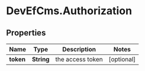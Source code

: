 # DevEfCms.Authorization

## Properties
Name | Type | Description | Notes
------------ | ------------- | ------------- | -------------
**token** | **String** | the access token | [optional] 
